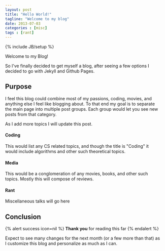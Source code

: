 ```yaml
---
layout: post
title: "Hello World!"
tagline: "Welcome to my blog"
date: 2013-07-03
categories : [misc]
tags : [rant]
---
```

{% include JB/setup %}

Welcome to my Blog!

So I've finally decided to get myself a blog, after seeing a few options I decided to go with Jekyll and Github Pages.


## Purpose

I feel this blog could combine most of my passions, coding, movies, and anything else I feel like blogging about. To that end my goal is to separate the main page into multiple post groups. Each group would let you see new posts from that category.

As I add more topics I will update this post.


#### Coding

This would list any CS related topics, and though the title is "Coding" it would include algorithms and other such theoretical topics.


#### Media

This would be a conglomeration of any movies, books, and other such topics. Mostly this will compose of reviews.

#### Rant

Miscellaneous talks will go here


## Conclusion

{% alert success icon=nil %}
  <strong>Thank you</strong> for reading this far
{% endalert %}

Expect to see many changes for the next month (or a few more than that) as I customize this blog and personalize as much as I can.





